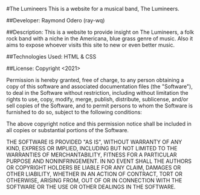 #The Lumineers 
This is a website for a musical band, The Lumineers.

##Developer:
Raymond Odero (ray-wq)

##Description:
This is a website to provide insight on The Lumineers, a folk rock band with a niche in the Americana, blue grass genre of music. Also it aims to expose whoever visits this site to new or even better music.

##Technologies Used:
HTML & CSS

##License:
Copyright <2021> <RAYMOND ODERO>

Permission is hereby granted, free of charge, to any person obtaining a copy of this software and associated documentation files (the "Software"), to deal in the Software without restriction, including without limitation the rights to use, copy, modify, merge, publish, distribute, sublicense, and/or sell copies of the Software, and to permit persons to whom the Software is furnished to do so, subject to the following conditions:

The above copyright notice and this permission notice shall be included in all copies or substantial portions of the Software.

THE SOFTWARE IS PROVIDED "AS IS", WITHOUT WARRANTY OF ANY KIND, EXPRESS OR IMPLIED, INCLUDING BUT NOT LIMITED TO THE WARRANTIES OF MERCHANTABILITY, FITNESS FOR A PARTICULAR PURPOSE AND NONINFRINGEMENT. IN NO EVENT SHALL THE AUTHORS OR COPYRIGHT HOLDERS BE LIABLE FOR ANY CLAIM, DAMAGES OR OTHER LIABILITY, WHETHER IN AN ACTION OF CONTRACT, TORT OR OTHERWISE, ARISING FROM, OUT OF OR IN CONNECTION WITH THE SOFTWARE OR THE USE OR OTHER DEALINGS IN THE SOFTWARE.
